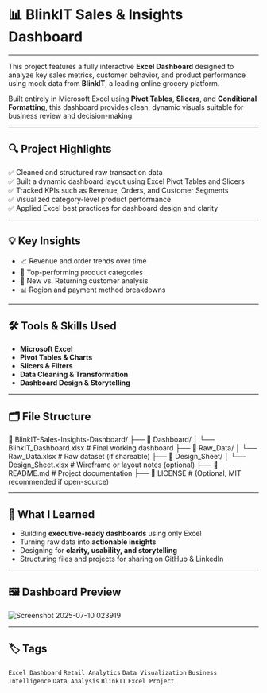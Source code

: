 # 📊 BlinkIT Sales & Insights Dashboard
____________________________________________________________________________________________________________________________
This project features a fully interactive **Excel Dashboard** designed to analyze key sales metrics, customer behavior, and product performance using mock data from **BlinkIT**, a leading online grocery platform.

Built entirely in Microsoft Excel using **Pivot Tables**, **Slicers**, and **Conditional Formatting**, this dashboard provides clean, dynamic visuals suitable for business review and decision-making.

__________________________________________________________________________________________________________________________

## 🔍 Project Highlights

✅ Cleaned and structured raw transaction data  
✅ Built a dynamic dashboard layout using Excel Pivot Tables and Slicers  
✅ Tracked KPIs such as Revenue, Orders, and Customer Segments  
✅ Visualized category-level product performance  
✅ Applied Excel best practices for dashboard design and clarity

____________________________________________________________________________________________________________________________

## 💡 Key Insights

- 📈 Revenue and order trends over time  
- 🛒 Top-performing product categories  
- 👥 New vs. Returning customer analysis  
- 📊 Region and payment method breakdowns  

_____________________________________________________________________________________________________________________________

## 🛠 Tools & Skills Used

- **Microsoft Excel**  
- **Pivot Tables & Charts**  
- **Slicers & Filters**  
- **Data Cleaning & Transformation**  
- **Dashboard Design & Storytelling**

_________________________________________________________________________________________________________________________________

## 🗂️ File Structure

📁 BlinkIT-Sales-Insights-Dashboard/
├── 📁 Dashboard/
│   └── BlinkIT_Dashboard.xlsx         # Final working dashboard
├── 📁 Raw_Data/
│   └── Raw_Data.xlsx                  # Raw dataset (if shareable)
├── 📁 Design_Sheet/
│   └── Design_Sheet.xlsx              # Wireframe or layout notes (optional)
├── 📄 README.md                       # Project documentation
├── 📄 LICENSE                         # (Optional, MIT recommended if open-source)

_________________________________________________________________________________________________________________________________

## 🧠 What I Learned

- Building **executive-ready dashboards** using only Excel  
- Turning raw data into **actionable insights**  
- Designing for **clarity, usability, and storytelling**  
- Structuring files and projects for sharing on GitHub & LinkedIn

__________________________________________________________________________________________________________________________________

## 🖼 Dashboard Preview

![Screenshot 2025-07-10 023919](https://github.com/user-attachments/assets/775e7518-adb8-4b2d-b1f1-df9652a10af7)


__________________________________________________________________________________________________________________________________

## 🏷️ Tags

`Excel Dashboard` `Retail Analytics` `Data Visualization` `Business Intelligence` `Data Analysis` `BlinkIT` `Excel Project`


